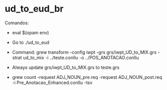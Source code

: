 # ud_to_eud_br

Comandos:
- eval $(opam env)
- Go to ./ud_to_eud
- Command: grew transform -config iwpt -grs grs/iwpt_UD_to_MIX.grs -strat ud_to_mix -i ../teste.conllu -o ../POS_ANOTACAO.conllu
- Always update grs/iwpt_UD_to_MIX.grs to teste.grs

- grew count -request ADJ_NOUN_pre.req -request ADJ_NOUN_post.req -i Pre_Anotacao_Enhanced.conllu -tsv